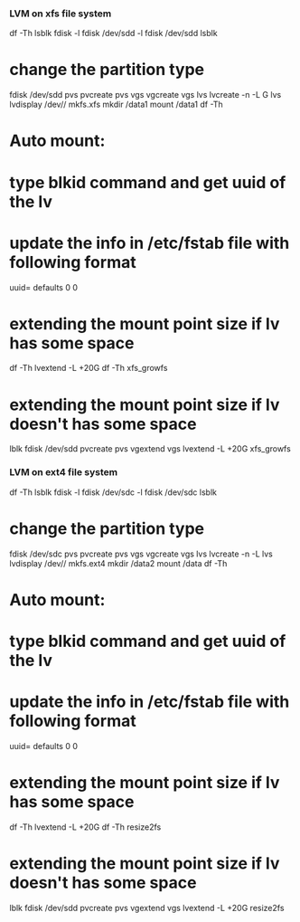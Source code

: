 ### LVM on xfs file system ###
df -Th
lsblk
fdisk -l
fdisk /dev/sdd -l
fdisk /dev/sdd
lsblk
# change the partition type
fdisk /dev/sdd
pvs
pvcreate <partition>
pvs
vgs
vgcreate <vgname> <partition>
vgs
lvs
lvcreate -n <lvname> -L <size>G <vgname>
lvs
lvdisplay /dev/<vgname>/<lvname>
mkfs.xfs <LV>
mkdir /data1
mount <lv> /data1
df -Th
# Auto mount: 
# type blkid command and get uuid of the lv
# update the info in /etc/fstab file with following format
uuid=<id> <mount point> <file system type> defaults 0 0

# extending the mount point size if lv has some space
df -Th
lvextend -L +20G <lv>
df -Th
xfs_growfs <lv>

# extending the mount point size if lv doesn't has some space
lblk
fdisk /dev/sdd
pvcreate <partition>
pvs
vgextend <vgname> <partition>
vgs
lvextend -L +20G <lv>
xfs_growfs <lv>




### LVM on ext4 file system ###
df -Th
lsblk
fdisk -l
fdisk /dev/sdc -l
fdisk /dev/sdc
lsblk
# change the partition type
fdisk /dev/sdc
pvs
pvcreate <partition>
pvs
vgs
vgcreate <vgname> <partition>
vgs
lvs
lvcreate -n <lvname> -L <size> <vgname>
lvs
lvdisplay /dev/<vgname>/<lvname>
mkfs.ext4 <LV>
mkdir /data2
mount /data <lv>
df -Th
# Auto mount: 
# type blkid command and get uuid of the lv
# update the info in /etc/fstab file with following format
uuid=<id> <mount point> <file system type> defaults 0 0
# extending the mount point size if lv has some space
df -Th
lvextend -L +20G <lv>
df -Th
resize2fs <lv>

# extending the mount point size if lv doesn't has some space
lblk
fdisk /dev/sdd
pvcreate <partition>
pvs
vgextend <vgname> <partition>
vgs
lvextend -L +20G <lv>
resize2fs <lv>
